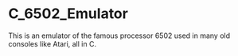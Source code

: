 # C_6502_Emulator
This is an emulator of the famous processor 6502 used in many old consoles like Atari, all in C.
